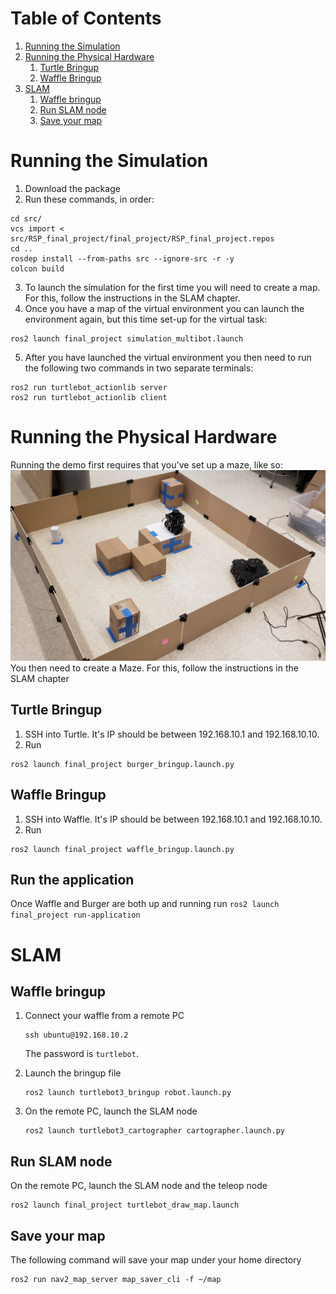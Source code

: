 # Table of Contents
1.  [Running the Simulation](#org2202a9d)
2.  [Running the Physical Hardware](#org2202b9d)
    1.  [Turtle Bringup](#org2202c9d)
    2.  [Waffle Bringup](#org2202d9d)
3.  [SLAM](#org643380c)
    1.  [Waffle bringup](#org56eff83)
    2.  [Run SLAM node](#orgbb19ce0)
    3.  [Save your map](#org2202e9d)

<a id="org2202a9d"></a>
# Running the Simulation

1. Download the package
2. Run these commands, in order:
```
cd src/
vcs import < src/RSP_final_project/final_project/RSP_final_project.repos
cd ..
rosdep install --from-paths src --ignore-src -r -y
colcon build
```
3. To launch the simulation for the first time you will need to create a map. For this, follow the instructions in the SLAM chapter.
4. Once you have a map of the virtual environment you can launch the environment again, but this time set-up for the virtual task:
```
ros2 launch final_project simulation_multibot.launch
```
5. After you have launched the virtual environment you then need to run the following two commands in two separate terminals:
```
ros2 run turtlebot_actionlib server
ros2 run turtlebot_actionlib client
```

<a id="org2202a9d"></a>

<a id="org2202b9d"></a>
# Running the Physical Hardware
Running the demo first requires that you've set up a maze, like so:
![Image of the Turtlebot Teaming Maze setup](/docs/Maze_Setup.jpg)
You then need to create a Maze. For this, follow the instructions in the SLAM chapter

<a id="org2202c9d"></a>
## Turtle Bringup
1. SSH into Turtle. It's IP should be between 192.168.10.1 and 192.168.10.10.
2. Run
```
ros2 launch final_project burger_bringup.launch.py
```
<a id="org2202c9d"></a>

<a id="org2202d9d"></a>
## Waffle Bringup
1. SSH into Waffle. It's IP should be between 192.168.10.1 and 192.168.10.10.
2. Run
```
ros2 launch final_project waffle_bringup.launch.py
```
<a id="org2202d9d"></a>

## Run the application
Once Waffle and Burger are both up and running run `ros2 launch final_project run-application`

<a id="org2202b9d"></a>


<a id="org643380c"></a>

# SLAM

<a id="org56eff83"></a>

## Waffle bringup

1.  Connect your waffle from a remote PC
    
        ssh ubuntu@192.168.10.2
    
    The password is `turtlebot`.
2.  Launch the bringup file
    
        ros2 launch turtlebot3_bringup robot.launch.py
3.  On the remote PC, launch the SLAM node
    
        ros2 launch turtlebot3_cartographer cartographer.launch.py


<a id="orgbb19ce0"></a>

## Run SLAM node

On the remote PC, launch the SLAM node and the teleop node

    ros2 launch final_project turtlebot_draw_map.launch


<a id="org2202e9d"></a>

## Save your map

The following command will save your map under your home directory

    ros2 run nav2_map_server map_saver_cli -f ~/map

